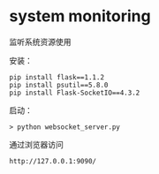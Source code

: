 # system monitoring

监听系统资源使用

安装：
```shell script
pip install flask==1.1.2
pip install psutil==5.8.0
pip install Flask-SocketIO==4.3.2
```

启动：
```shell script
> python websocket_server.py
```

通过浏览器访问
```
http://127.0.0.1:9090/
```
